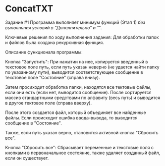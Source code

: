 # ConcatTXT
Задание #1
Программа выполняет минимум функций (Этап 1)
*без выполняния условий в "Дополнительно" и "*".

Ключевые решения по ходу выполнения задания:
 Для обработки папок и файлов была создана рекурсивная функция.

Описание функционала программы:

 Кнопка "Запустить":
  При нажатии на нее, копируется введенный в текстовое поле путь,
  если путь указан неверно (не удается найти папку по указанному пути),
  выводится соответствующее сообщение в текстовое поле "Состояние" (справа внизу).
   
  Затем просиходит обработка папки, находятся все тектовые файлы,
  если они есть (если нет, выводится сообщение). После сортируется массив стандартными
  средствами по алфавиту (весь путь) и выводится в другое тектовое поле (справа вверху).
    
  После этого создается файл, который объединяет все найденные файлы. 
  Если происходит ошибка ввода-вывода, то выводится сообщение в "Состояние".
    
  Также, если путь указан верно, становится активной кнопка "Сбросить все".
    
   Кнопка "Сбросить все":
    Сбрасывает переменные и текстовые поля с кнопками в первоначальное состояние, 
    также удаляет созданный файл, если он существует.
   
 
    
